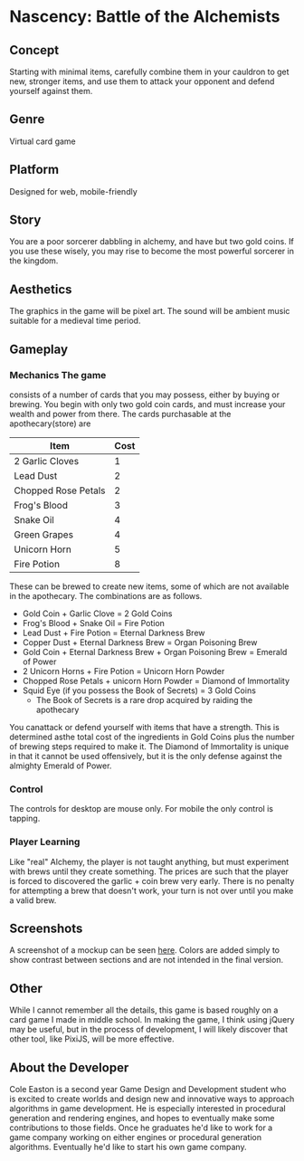# Nascency: Battle of the Alchemists

## Concept
Starting with minimal items, carefully combine them in your cauldron to get new,
 stronger items, and use them to attack your opponent and defend yourself
 against them.

 ## Genre 
 Virtual card game

 ## Platform 
 Designed for web, mobile-friendly

 ## Story
 You are a poor sorcerer dabbling in alchemy, and have but two gold coins. If
 you use these wisely, you may rise to become the most powerful sorcerer in the
 kingdom.

 ## Aesthetics
The graphics in the game will be pixel art. The sound will be ambient music
suitable for a medieval time period. 

## Gameplay 
### Mechanics The game
consists of a number of cards that you may possess, either by buying or
brewing. You begin with only two gold coin cards, and must increase your
wealth and power from there. The cards purchasable at the apothecary(store) are

| Item                | Cost |
| ------------------- | ---- |
| 2 Garlic Cloves     | 1    |
| Lead Dust           | 2    |
| Chopped Rose Petals | 2    |
| Frog's Blood        | 3    |
| Snake Oil           | 4    |
| Green Grapes        | 4    |
| Unicorn Horn        | 5    |
| Fire Potion         | 8    |

These can be brewed to create new items, some of which are not available in the
apothecary. The combinations are as follows.
* Gold Coin + Garlic Clove = 2 Gold Coins
* Frog's Blood + Snake Oil = Fire Potion
* Lead Dust + Fire Potion = Eternal Darkness Brew
* Copper Dust + Eternal Darkness Brew = Organ Poisoning Brew
* Gold Coin + Eternal Darkness Brew + Organ Poisoning Brew = Emerald of Power
* 2 Unicorn Horns + Fire Potion = Unicorn Horn Powder
* Chopped Rose Petals + unicorn Horn Powder = Diamond of Immortality
* Squid Eye (if you possess the Book of Secrets) = 3 Gold Coins
  * The Book of Secrets is a rare drop acquired by raiding the apothecary 
  
You canattack or defend yourself with items that have a strength. This is 
determined asthe total cost of the ingredients in Gold Coins plus the number 
of brewing steps required to make it. The Diamond of Immortality is unique in
that it cannot be used offensively, but it is the only defense against the 
almighty Emerald of Power.

 ### Control
 The controls for desktop are mouse only. For mobile the only control is
  tapping.

### Player Learning
Like "real" Alchemy, the player is not taught anything, but must experiment with
brews until they create something. The prices are such that the player is
forced to discovered the garlic + coin brew very early. There is no penalty for
attempting a brew that doesn't work, your turn is not over until you make a
valid brew.

## Screenshots 
A screenshot of a mockup can be seen
[here](https://people.rit.edu/cre1467/235/project1/images/Capture.PNG). Colors
are added simply to show contrast between sections and are not intended in the
final version.

## Other
While I cannot remember all the details, this game is based roughly on a card
game I made in middle school.  In making the game, I think using jQuery may be
useful, but in the process of development, I will likely discover that other
tool, like PixiJS, will be more effective.

## About the Developer
Cole Easton is a second year Game Design and Development student who is excited
to create worlds and design new and innovative ways to approach algorithms in
game development. He is especially interested in procedural generation and
rendering engines, and hopes to eventually make some contributions to those
fields.  Once he graduates he'd like to work for a game company working on
either engines or procedural generation algorithms. Eventually he'd like to
start his own game company.
